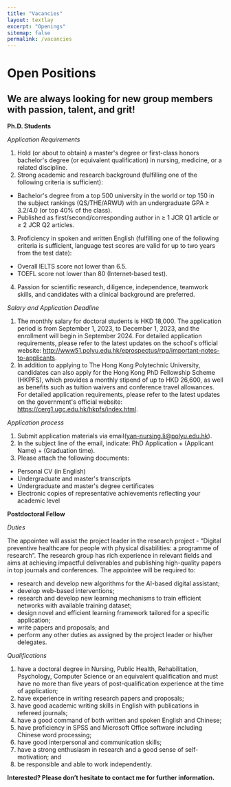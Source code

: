 ```yaml
---
title: "Vacancies"
layout: textlay
excerpt: "Openings"
sitemap: false
permalink: /vacancies
---
```


# Open Positions

## We are always looking for new group members with passion, talent, and grit!


<p align = "center">

**Ph.D. Students**

*Application Requirements*

1. Hold (or about to obtain) a master's degree or first-class honors bachelor's degree (or equivalent qualification) in nursing, medicine, or a related discipline.
2. Strong academic and research background (fulfilling one of the following criteria is sufficient):
- Bachelor's degree from a top 500 university in the world or top 150 in the subject rankings (QS/THE/ARWU) with an undergraduate GPA ≥ 3.2/4.0 (or top 40% of the class).
- Published as first/second/corresponding author in ≥ 1 JCR Q1 article or ≥ 2 JCR Q2 articles.
3. Proficiency in spoken and written English (fulfilling one of the following criteria is sufficient, language test scores are valid for up to two years from the test date):
- Overall IELTS score not lower than 6.5.
- TOEFL score not lower than 80 (Internet-based test).
4. Passion for scientific research, diligence, independence, teamwork skills, and candidates with a clinical background are preferred.

*Salary and Application Deadline*

1. The monthly salary for doctoral students is HKD 18,000. The application period is from September 1, 2023, to December 1, 2023, and the enrollment will begin in September 2024. For detailed application requirements, please refer to the latest updates on the school's official website: http://www51.polyu.edu.hk/eprospectus/rpg/important-notes-to-applicants.
2. In addition to applying to The Hong Kong Polytechnic University, candidates can also apply for the Hong Kong PhD Fellowship Scheme (HKPFS), which provides a monthly stipend of up to HKD 26,600, as well as benefits such as tuition waivers and conference travel allowances. For detailed application requirements, please refer to the latest updates on the government's official website: https://cerg1.ugc.edu.hk/hkpfs/index.html.

*Application process*
1. Submit application materials via email(yan-nursing.li@polyu.edu.hk).
2. In the subject line of the email, indicate: PhD Application + (Applicant Name) + (Graduation time).
3. Please attach the following documents:
- Personal CV (in English)
- Undergraduate and master's transcripts
- Undergraduate and master's degree certificates
- Electronic copies of representative achievements reflecting your academic level

</p>

<p align = "center">

**Postdoctoral Fellow**

*Duties*

The appointee will assist the project leader in the research project - “Digital preventive healthcare for people with physical disabilities: a programme of research”.  The research group has rich experience in relevant fields and aims at achieving impactful deliverables and publishing high-quality papers in top journals and conferences.  The appointee will be required to:
- research and develop new algorithms for the AI-based digital assistant;
- develop web-based interventions;
- research and develop new learning mechanisms to train efficient networks with available training dataset;
- design novel and efficient learning framework tailored for a specific application;
- write papers and proposals; and
- perform any other duties as assigned by the project leader or his/her delegates.

*Qualifications*

1. have a doctoral degree in Nursing, Public Health, Rehabilitation, Psychology, Computer Science  or an equivalent qualification and must have no more than five years of post-qualification experience at the time of application; 
2. have experience in writing research papers and proposals; 
3. have good academic writing skills in English with publications in refereed journals;
4. have a good command of both written and spoken English and Chinese;
5. have proficiency in SPSS and Microsoft Office software including Chinese word processing;
6. have good interpersonal and communication skills; 
7. have a strong enthusiasm in research and a good sense of self-motivation; and
8. be responsible and able to work independently.

</p>

**Interested? Please don’t hesitate to contact me for further information.**

<!-- ### Bsc / Master students from elsewhere
If you are interested in pursuing a Master degree at Leiden University, see [mastersinleiden.nl](http://www.mastersinleiden.nl/programmes/physics/en/introduction). Sometimes, we take master students or summer interns if we get exceptional applicants (this usually means very good grades and a personal recommendation). -->